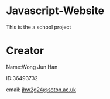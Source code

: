 # Javascript-Website
This is the a school project

# Creator
Name:Wong Jun Han

ID:36493732

email: jhw2g24@soton.ac.uk
